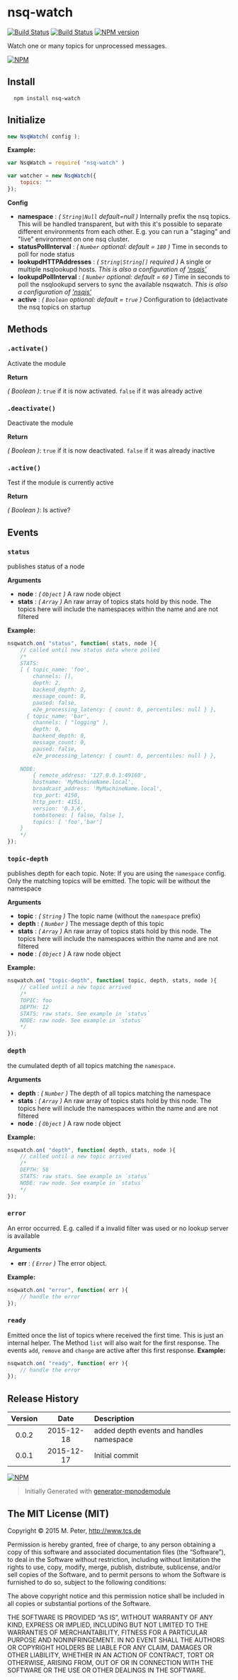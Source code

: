 nsq-watch
============

[![Build Status](https://secure.travis-ci.org/mpneuried/nsq-watch.png?branch=master)](http://travis-ci.org/mpneuried/nsq-watch)
[![Build Status](https://david-dm.org/mpneuried/nsq-watch.png)](https://david-dm.org/mpneuried/nsq-watch)
[![NPM version](https://badge.fury.io/js/nsq-watch.png)](http://badge.fury.io/js/nsq-watch)

Watch one or many topics for unprocessed messages.

[![NPM](https://nodei.co/npm/nsq-watch.png?downloads=true&stars=true)](https://nodei.co/npm/nsq-watch/)


## Install

```
  npm install nsq-watch
```

## Initialize

```js
new NsqWatch( config );
```

**Example:**

```js
var NsqWatch = require( "nsq-watch" )

var watcher = new NsqWatch({
    topics: ""
});
```

**Config** 
- **namespace** : *( `String|Null` default=null )* Internally prefix the nsq topics. This will be handled transparent, but with this it's possible to separate different environments from each other. E.g. you can run a "staging" and "live" environment on one nsq cluster.
- **statusPollInterval** : *( `Number` optional: default = `180` )* Time in seconds to poll for node status 
- **lookupdHTTPAddresses** : *( `String|String[]` required )* A single or multiple nsqlookupd hosts. *This is also a configuration of ['nsqjs'](https://github.com/dudleycarr/nsqjs)*
- **lookupdPollInterval** : *( `Number` optional: default = `60` )* Time in seconds to poll the nsqlookupd servers to sync the available nsqwatch. *This is also a configuration of ['nsqjs'](https://github.com/dudleycarr/nsqjs)*
- **active** : *( `Boolean` optional: default = `true` )* Configuration to (de)activate the nsq topics on startup


## Methods

### `.activate()`

Activate the module

**Return**

*( Boolean )*: `true` if it is now activated. `false` if it was already active

### `.deactivate()`

Deactivate the module

**Return**

*( Boolean )*: `true` if it is now deactivated. `false` if it was already inactive

### `.active()`

Test if the module is currently active

**Return**

*( Boolean )*: Is active?

## Events

### `status`

publishes status of a node

**Arguments** 

- **node** : *( `Object` )* A raw node object
- **stats** : *( `Array` )* An raw array of topics stats hold by this node. The topics here will include the namespaces within the name and are not filtered

**Example:**

```js
nsqwatch.on( "status", function( stats, node ){
    // called until new status data where polled
    /*
    STATS: 
    [ { topic_name: 'foo',
        channels: [],
        depth: 2,
        backend_depth: 2,
        message_count: 0,
        paused: false,
        e2e_processing_latency: { count: 0, percentiles: null } },
      { topic_name: 'bar',
        channels: [ "logging" ],
        depth: 0,
        backend_depth: 0,
        message_count: 0,
        paused: false,
        e2e_processing_latency: { count: 0, percentiles: null } },
    
    NODE: 
        { remote_address: '127.0.0.1:49160',
        hostname: 'MyMachineName.local',
        broadcast_address: 'MyMachineName.local',
        tcp_port: 4150,
        http_port: 4151,
        version: '0.3.6',
        tombstones: [ false, false ],
        topics: [ 'foo','bar']
    }
    */
});
```

### `topic-depth`

publishes depth for each topic.
Note: If you are using the `namespace` config. Only the matching topics will be emitted.
The topic will be without the namespace

**Arguments** 

- **topic** : *( `String` )* The topic name (without the `namespace` prefix)
- **depth** : *( `Number` )* The message depth of this topic
- **stats** : *( `Array` )* An raw array of topics stats hold by this node. The topics here will include the namespaces within the name and are not filtered
- **node** : *( `Object` )* A raw node object

**Example:**

```js
nsqwatch.on( "topic-depth", function( topic, depth, stats, node ){
    // called until a new topic arrived
    /*
    TOPIC: foo
    DEPTH: 12
    STATS: raw stats. See example in `status`
    NODE: raw node. See example in `status`
    */
});
```

### `depth`

the cumulated depth of all topics matching the `namespace`.

**Arguments** 

- **depth** : *( `Number` )* The depth of all topics matching the namespace
- **stats** : *( `Array` )* An raw array of topics stats hold by this node. The topics here will include the namespaces within the name and are not filtered
- **node** : *( `Object` )* A raw node object

**Example:**

```js
nsqwatch.on( "depth", function( depth, stats, node ){
    // called until a new topic arrived
    /*
    DEPTH: 58
    STATS: raw stats. See example in `status`
    NODE: raw node. See example in `status`
    */
});
```

### `error`

An error occurred. E.g. called if a invalid filter was used or no lookup server is available

**Arguments** 

- **err** : *( `Error` )* The error object. 

**Example:**

```js
nsqwatch.on( "error", function( err ){
    // handle the error
});
```

### `ready`

Emitted once the list of topics where received the first time.
This is just an internal helper. The Method `list` will also wait for the first response. The events `add`, `remove` and `change` are active after this first response.
**Example:**

```js
nsqwatch.on( "ready", function( err ){
    // handle the error
});
```

## Release History
|Version|Date|Description|
|:--:|:--:|:--|
|0.0.2|2015-12-18|added depth events and handles namespace|
|0.0.1|2015-12-17|Initial commit|

[![NPM](https://nodei.co/npm-dl/nsq-watch.png?months=6)](https://nodei.co/npm/nsq-watch/)

> Initially Generated with [generator-mpnodemodule](https://github.com/mpneuried/generator-mpnodemodule)

## The MIT License (MIT)

Copyright © 2015 M. Peter, http://www.tcs.de

Permission is hereby granted, free of charge, to any person obtaining a copy of this software and associated documentation files (the “Software”), to deal in the Software without restriction, including without limitation the rights to use, copy, modify, merge, publish, distribute, sublicense, and/or sell copies of the Software, and to permit persons to whom the Software is furnished to do so, subject to the following conditions:

The above copyright notice and this permission notice shall be included in all copies or substantial portions of the Software.

THE SOFTWARE IS PROVIDED “AS IS”, WITHOUT WARRANTY OF ANY KIND, EXPRESS OR IMPLIED, INCLUDING BUT NOT LIMITED TO THE WARRANTIES OF MERCHANTABILITY, FITNESS FOR A PARTICULAR PURPOSE AND NONINFRINGEMENT. IN NO EVENT SHALL THE AUTHORS OR COPYRIGHT HOLDERS BE LIABLE FOR ANY CLAIM, DAMAGES OR OTHER LIABILITY, WHETHER IN AN ACTION OF CONTRACT, TORT OR OTHERWISE, ARISING FROM, OUT OF OR IN CONNECTION WITH THE SOFTWARE OR THE USE OR OTHER DEALINGS IN THE SOFTWARE.
